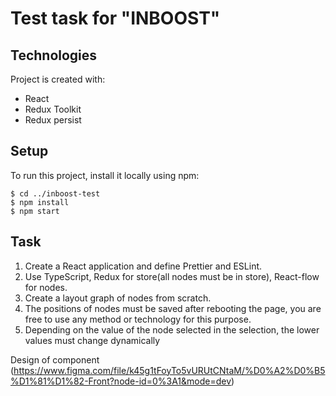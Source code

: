# Test task for "INBOOST"

## Technologies

Project is created with:

- React
- Redux Toolkit
- Redux persist

## Setup

To run this project, install it locally using npm:

```
$ cd ../inboost-test
$ npm install
$ npm start
```

## Task

1. Create a React application and define Prettier and
   ESLint.
2. Use TypeScript, Redux for store(all nodes must be
   in store), React-flow for nodes.
3. Create a layout graph of nodes from scratch.
4. The positions of nodes must be saved after
   rebooting the page, you are free to use any
   method or technology for this purpose.
5. Depending on the value of the node selected in the
   selection, the lower values must change
   dynamically

Design of component (https://www.figma.com/file/k45g1tFoyTo5vURUtCNtaM/%D0%A2%D0%B5%D1%81%D1%82-Front?node-id=0%3A1&mode=dev)
